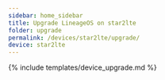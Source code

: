```yaml
---
sidebar: home_sidebar
title: Upgrade LineageOS on star2lte
folder: upgrade
permalink: /devices/star2lte/upgrade/
device: star2lte
---
```

{% include templates/device_upgrade.md %}
